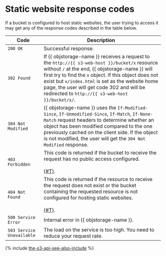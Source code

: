 # Static website response codes

If a bucket is configured to host static websites, the user trying to access it may get any of the response codes described in the table below.

Code | Description
-----------|---------
`200 OK` | Successful response.
`302 Found`  | If {{ objstorage-name }} receives a request to the `http://{{ s3-web-host }}/bucket/x` resource without `/` at the end, {{ objstorage-name }} will first try to find the `x` object. If this object does not exist but `x/index.html` is set as the website home page, the user will get code 302 and will be redirected to `http://{{ s3-web-host }}/bucket/x/`.
`304 Not Modified` | {{ objstorage-name }} uses the `If-Modified-Since`, `If-Unmodified-Since`, `If-Match`, `If-None-Match` request headers to determine whether an object has been modified compared to the one previously cached on the client side. If the object is not modified, the user will get the `304 Not Modified` response.
`403 Forbidden` | This code is returned if the bucket to receive the request has no public access configured.<br/><br/>[{#T}](../../../operations/buckets/bucket-availability.md).
`404 Not Found` | This code is returned if the resource to receive the request does not exist or the bucket containing the requested resource is not configured for hosting static websites.<br/><br/>[{#T}](../../../operations/hosting/setup.md).
`500 Service Error` | Internal error in {{ objstorage-name }}.
`503 Service Unavailable` | The load on the service is too high. You need to reduce your request rate.

{% include [the-s3-api-see-also-include](../../../../_includes/storage/the-s3-api-see-also-include.md) %}